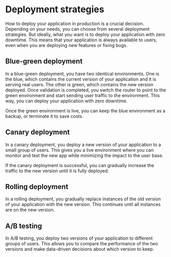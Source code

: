# Deployment strategies

How to deploy your application in production is a crucial decision. Depending on
your needs, you can choose from several deployment strategies. But ideally, what
you want is to deploy your application with zero downtime. This means that your
application is always available to users, even when you are deploying new
features or fixing bugs.

## Blue-green deployment

In a blue-green deployment, you have two identical environments. One is the
blue, which contains the current version of your application and it is serving
real users. The other is green, which contains the new version deployed. Once
validation is completed, you switch the router to point to the green environment
and start sending user traffic to the environment. This way, you can deploy your
application with zero downtime.

Once the green environment is live, you can keep the blue environment as a
backup, or terminate it to save costs.

## Canary deployment

In a canary deployment, you deploy a new version of your application to a small
group of users. This gives you a live environment where you can monitor and test
the new app while minimizing the impact to the user base.

If the canary deployment is successful, you can gradually increase the traffic
to the new version until it is fully deployed.

## Rolling deployment

In a rolling deployment, you gradually replace instances of the old version of
your application with the new version. This continues until all instances are on
the new version.

## A/B testing

In A/B testing, you deploy two versions of your application to different groups
of users. This allows you to compare the performance of the two versions and
make data-driven decisions about which version to keep.

